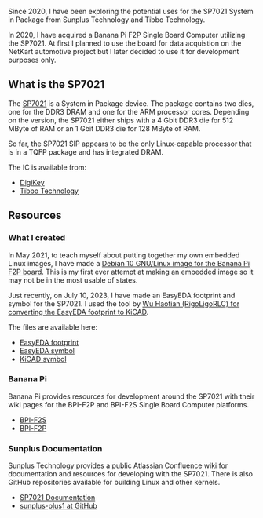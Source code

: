 Since 2020, I have been exploring the potential uses for the SP7021 System in Package from Sunplus Technology and Tibbo Technology.

In 2020, I have acquired a Banana Pi F2P Single Board Computer utilizing the SP7021. At first I planned to use the board for data acquistion on the NetKart automotive project but I later decided to use it for development purposes only.

## What is the SP7021
The [SP7021](https://www.sunplus.com/products/plus1.asp) is a System in Package device. The package contains two dies, one for the DDR3 DRAM and one for the ARM processor cores. Depending on the version, the SP7021 either ships with a 4 Gbit DDR3 die for 512 MByte of RAM or an 1 Gbit DDR3 die for 128 MByte of RAM.

So far, the SP7021 SIP appears to be the only Linux-capable processor that is in a TQFP package and has integrated DRAM.

The IC is available from:

- [DigiKey](https://www.digikey.com/en/products/detail/tibbo/SP7021-IF/13918547)
- [Tibbo Technology](https://tibbo.com/store/plus1.html)

## Resources

### What I created
In May 2021, to teach myself about putting together my own embedded Linux images, I have made a [Debian 10 GNU/Linux image for the Banana Pi F2P board](https://forum.banana-pi.org/t/bpi-f2p-debian-10-armhf-linux-kernel-5-4-35/12286). This is my first ever attempt at making an embedded image so it may not be in the most usable of states.

Just recently, on July 10, 2023, I have made an EasyEDA footprint and symbol for the SP7021. I used the tool by [Wu Haotian (RigoLigoRLC) for converting the EasyEDA footprint to KiCAD](https://github.com/RigoLigoRLC/LC2KiCad).

The files are available here:

- [EasyEDA footprint](/static/blog/3/PCBLIB_TQFP-176_L20.0-W20.0-P0.40-EP9.6-BL_2023-07-10.json)
- [EasyEDA symbol](/static/blog/3/SCHLIB_SP7021_2023-07-10.json)
- [KiCAD symbol](/static/blog/3/SP7021.lib)

### Banana Pi

Banana Pi provides resources for development around the SP7021 with their wiki pages for the BPI-F2P and BPI-F2S Single Board Computer platforms.

- [BPI-F2S](https://wiki.banana-pi.org/Banana_Pi_BPI-F2S)
- [BPI-F2P](https://wiki.banana-pi.org/Banana_Pi_BPI-F2P)

### Sunplus Documentation

Sunplus Technology provides a public Atlassian Confluence wiki for documentation and resources for developing with the SP7021. There is also GitHub repositories available for building Linux and other kernels.

- [SP7021 Documentation](https://sunplus.atlassian.net/wiki/spaces/doc/overview)
- [sunplus-plus1 at GitHub](https://github.com/sunplus-plus1)
